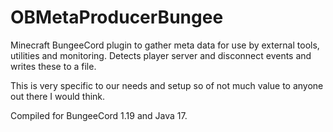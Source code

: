 # OBMetaProducerBungee

Minecraft BungeeCord plugin to gather meta data for use by external tools, utilities and monitoring.
Detects player server and disconnect events and writes these to a file.

This is very specific to our needs and setup so of not much value to anyone out there I would think.

Compiled for BungeeCord 1.19 and Java 17.
